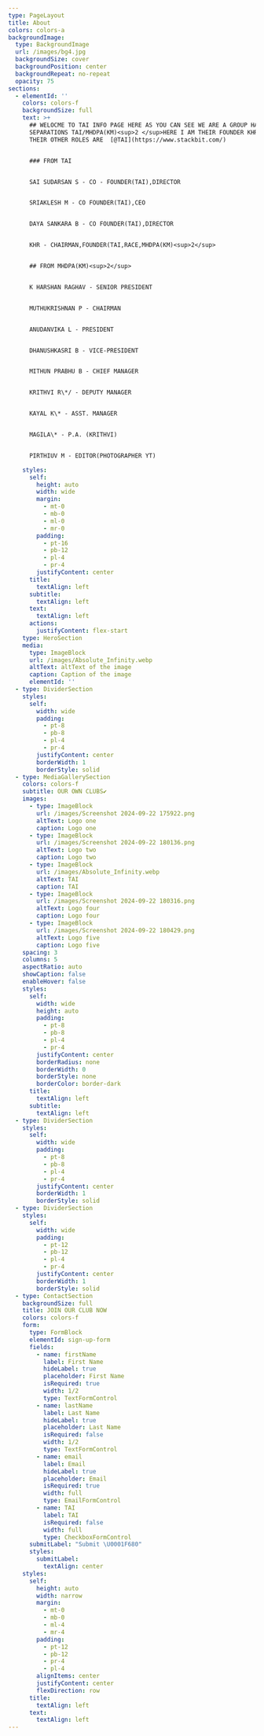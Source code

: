 ```yaml
---
type: PageLayout
title: About
colors: colors-a
backgroundImage:
  type: BackgroundImage
  url: /images/bg4.jpg
  backgroundSize: cover
  backgroundPosition: center
  backgroundRepeat: no-repeat
  opacity: 75
sections:
  - elementId: ''
    colors: colors-f
    backgroundSize: full
    text: >+
      ## WELOCME TO TAI INFO PAGE HERE AS YOU CAN SEE WE ARE A GROUP HAS TWO
      SEPARATIONS TAI/MHDPA(KM)<sup>2 </sup>HERE I AM THEIR FOUNDER KHR AND
      THEIR OTHER ROLES ARE  [@TAI](https://www.stackbit.com/)


      ### FROM TAI


      SAI SUDARSAN S - CO - FOUNDER(TAI),DIRECTOR


      SRIAKLESH M - CO FOUNDER(TAI),CEO


      DAYA SANKARA B - CO FOUNDER(TAI),DIRECTOR


      KHR - CHAIRMAN,FOUNDER(TAI,RACE,MHDPA(KM)<sup>2</sup>


      ## FROM MHDPA(KM)<sup>2</sup>


      K HARSHAN RAGHAV - SENIOR PRESIDENT


      MUTHUKRISHNAN P - CHAIRMAN


      ANUDANVIKA L - PRESIDENT


      DHANUSHKASRI B - VICE-PRESIDENT


      MITHUN PRABHU B - CHIEF MANAGER


      KRITHVI R\*/ - DEPUTY MANAGER


      KAYAL K\* - ASST. MANAGER


      MAGILA\* - P.A. (KRITHVI)


      PIRTHIUV M - EDITOR(PHOTOGRAPHER YT)

    styles:
      self:
        height: auto
        width: wide
        margin:
          - mt-0
          - mb-0
          - ml-0
          - mr-0
        padding:
          - pt-16
          - pb-12
          - pl-4
          - pr-4
        justifyContent: center
      title:
        textAlign: left
      subtitle:
        textAlign: left
      text:
        textAlign: left
      actions:
        justifyContent: flex-start
    type: HeroSection
    media:
      type: ImageBlock
      url: /images/Absolute_Infinity.webp
      altText: altText of the image
      caption: Caption of the image
      elementId: ''
  - type: DividerSection
    styles:
      self:
        width: wide
        padding:
          - pt-8
          - pb-8
          - pl-4
          - pr-4
        justifyContent: center
        borderWidth: 1
        borderStyle: solid
  - type: MediaGallerySection
    colors: colors-f
    subtitle: OUR OWN CLUBS✔️
    images:
      - type: ImageBlock
        url: /images/Screenshot 2024-09-22 175922.png
        altText: Logo one
        caption: Logo one
      - type: ImageBlock
        url: /images/Screenshot 2024-09-22 180136.png
        altText: Logo two
        caption: Logo two
      - type: ImageBlock
        url: /images/Absolute_Infinity.webp
        altText: TAI
        caption: TAI
      - type: ImageBlock
        url: /images/Screenshot 2024-09-22 180316.png
        altText: Logo four
        caption: Logo four
      - type: ImageBlock
        url: /images/Screenshot 2024-09-22 180429.png
        altText: Logo five
        caption: Logo five
    spacing: 3
    columns: 5
    aspectRatio: auto
    showCaption: false
    enableHover: false
    styles:
      self:
        width: wide
        height: auto
        padding:
          - pt-8
          - pb-8
          - pl-4
          - pr-4
        justifyContent: center
        borderRadius: none
        borderWidth: 0
        borderStyle: none
        borderColor: border-dark
      title:
        textAlign: left
      subtitle:
        textAlign: left
  - type: DividerSection
    styles:
      self:
        width: wide
        padding:
          - pt-8
          - pb-8
          - pl-4
          - pr-4
        justifyContent: center
        borderWidth: 1
        borderStyle: solid
  - type: DividerSection
    styles:
      self:
        width: wide
        padding:
          - pt-12
          - pb-12
          - pl-4
          - pr-4
        justifyContent: center
        borderWidth: 1
        borderStyle: solid
  - type: ContactSection
    backgroundSize: full
    title: JOIN OUR CLUB NOW
    colors: colors-f
    form:
      type: FormBlock
      elementId: sign-up-form
      fields:
        - name: firstName
          label: First Name
          hideLabel: true
          placeholder: First Name
          isRequired: true
          width: 1/2
          type: TextFormControl
        - name: lastName
          label: Last Name
          hideLabel: true
          placeholder: Last Name
          isRequired: false
          width: 1/2
          type: TextFormControl
        - name: email
          label: Email
          hideLabel: true
          placeholder: Email
          isRequired: true
          width: full
          type: EmailFormControl
        - name: TAI
          label: TAI
          isRequired: false
          width: full
          type: CheckboxFormControl
      submitLabel: "Submit \U0001F680"
      styles:
        submitLabel:
          textAlign: center
    styles:
      self:
        height: auto
        width: narrow
        margin:
          - mt-0
          - mb-0
          - ml-4
          - mr-4
        padding:
          - pt-12
          - pb-12
          - pr-4
          - pl-4
        alignItems: center
        justifyContent: center
        flexDirection: row
      title:
        textAlign: left
      text:
        textAlign: left
---
```

